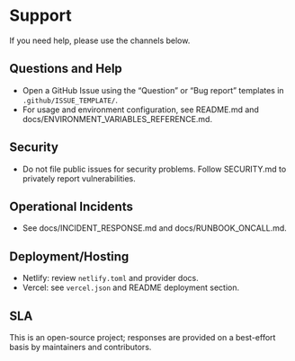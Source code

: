 # Support

If you need help, please use the channels below.

## Questions and Help
- Open a GitHub Issue using the “Question” or “Bug report” templates in `.github/ISSUE_TEMPLATE/`.
- For usage and environment configuration, see README.md and docs/ENVIRONMENT_VARIABLES_REFERENCE.md.

## Security
- Do not file public issues for security problems. Follow SECURITY.md to privately report vulnerabilities.

## Operational Incidents
- See docs/INCIDENT_RESPONSE.md and docs/RUNBOOK_ONCALL.md.

## Deployment/Hosting
- Netlify: review `netlify.toml` and provider docs.
- Vercel: see `vercel.json` and README deployment section.

## SLA
This is an open-source project; responses are provided on a best-effort basis by maintainers and contributors.
